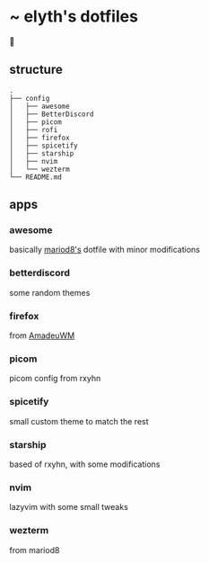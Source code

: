 # ~ elyth's dotfiles

:turtle:

## structure
```
.
├── config
│   ├── awesome
│   ├── BetterDiscord
│   ├── picom
│   ├── rofi
│   ├── firefox
│   ├── spicetify
│   ├── starship
│   ├── nvim
│   └── wezterm
└── README.md
```

## apps

### awesome

basically [mariod8's](github.com/mariod8/dotfile) dotfile with minor modifications

### betterdiscord

some random themes

### firefox

from [AmadeuWM](https://github.com/AmadeusWM/dotfiles-hyprland/tree/main/dots/firefox)

### picom

picom config from rxyhn

### spicetify

small custom theme to match the rest

### starship

based of rxyhn, with some modifications

### nvim

lazyvim with some small tweaks

### wezterm

from mariod8

